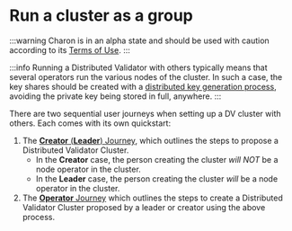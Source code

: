 # Run a cluster as a group

:::warning Charon is in an alpha state and should be used with caution according to its [Terms of Use](https://obol.tech/terms.pdf). :::

:::info Running a Distributed Validator with others typically means that several operators run the various nodes of the cluster. In such a case, the key shares should be created with a [distributed key generation process](../../key-concepts.md#distributed-validator-key-generation-ceremony), avoiding the private key being stored in full, anywhere. :::

There are two sequential user journeys when setting up a DV cluster with others. Each comes with its own quickstart:

1. The [**Creator** (**Leader**) Journey](https://github.com/ObolNetwork/obol-docs/blob/main/versioned_docs/version-v0.16.0/int/quickstart/group/group/quickstart-group-leader-creator/README.md), which outlines the steps to propose a Distributed Validator Cluster.
   * In the **Creator** case, the person creating the cluster _will NOT_ be a node operator in the cluster.
   * In the **Leader** case, the person creating the cluster _will_ be a node operator in the cluster.
2. The [**Operator** Journey](https://github.com/ObolNetwork/obol-docs/blob/main/versioned_docs/version-v0.16.0/int/quickstart/group/group/quickstart-group-operator/README.md) which outlines the steps to create a Distributed Validator Cluster proposed by a leader or creator using the above process.
